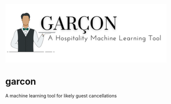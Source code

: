 <p align='center'>
<img src="images\garcon2.png"/>
</p>

# garcon
A machine learning tool for likely guest cancellations
